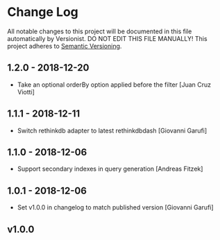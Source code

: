 # Change Log

All notable changes to this project will be documented in this file
automatically by Versionist. DO NOT EDIT THIS FILE MANUALLY!
This project adheres to [Semantic Versioning](http://semver.org/).

## 1.2.0 - 2018-12-20

* Take an optional orderBy option applied before the filter [Juan Cruz Viotti]

## 1.1.1 - 2018-12-11

* Switch rethinkdb adapter to latest rethinkdbdash [Giovanni Garufi]

## 1.1.0 - 2018-12-06

* Support secondary indexes in query generation [Andreas Fitzek]

## 1.0.1 - 2018-12-06

* Set v1.0.0 in changelog to match published version [Giovanni Garufi]

## v1.0.0
